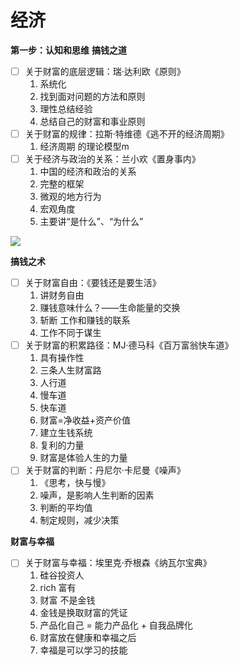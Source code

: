 # 经济
**第一步：认知和思维**
**搞钱之道**

- [ ] 关于财富的底层逻辑：瑞·达利欧《原则》
	1.  系统化
	2.  找到面对问题的方法和原则
	3.  理性总结经验
	4.  总结自己的财富和事业原则
- [ ] 关于财富的规律：拉斯·特维德《逃不开的经济周期》
	1.  经济周期 的理论模型m
- [ ] 关于经济与政治的关系：兰小欢《置身事内》
	1.  中国的经济和政治的关系
	2.  完整的框架
	3.  微观的地方行为
	4.  宏观角度
	5.  主要讲“是什么”、“为什么”

![](https://i0.hdslb.com/bfs/note/9f02366cd135915bc9048480baac251a3b5df54b.jpg)


**搞钱之术**
- [ ] 关于财富自由：《要钱还是要生活》
	1.  讲财务自由
	2.  赚钱意味什么？——生命能量的交换
	3.  斩断 工作和赚钱的联系
	4.  工作不同于谋生
- [ ] 关于财富的积累路径：MJ·德马科《百万富翁快车道》
	1.  具有操作性
	2.  三条人生财富路
	3.  人行道
	4.  慢车道
	5.  快车道
	6.  财富=净收益+资产价值
	7.  建立生钱系统
	8.  复利的力量
	9.  财富是体验人生的力量
- [ ] 关于财富的判断：丹尼尔·卡尼曼《噪声》
	1.  《思考，快与慢》
	2.  噪声，是影响人生判断的因素
	3.  判断的平均值
	4.  制定规则，减少决策

**财富与幸福**
- [ ] 关于财富与幸福：埃里克·乔根森《纳瓦尔宝典》
	1.  硅谷投资人
	2.  rich 富有
	3.  财富 不是金钱
	4.  金钱是换取财富的凭证
	5.  产品化自己 = 能力产品化 + 自我品牌化
	6.  财富放在健康和幸福之后
	7.  幸福是可以学习的技能